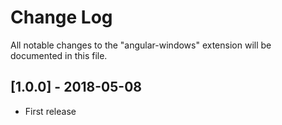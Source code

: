 # Change Log
All notable changes to the "angular-windows" extension will be documented in this file.

## [1.0.0] - 2018-05-08
- First release